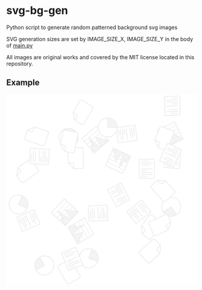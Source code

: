 # svg-bg-gen

Python script to generate random patterned background svg images

SVG generation sizes are set by IMAGE_SIZE_X, IMAGE_SIZE_Y in the body of [main.py](main.py)

All images are original works and covered by the MIT license located in this repository.

## Example ##

![example](example.svg)